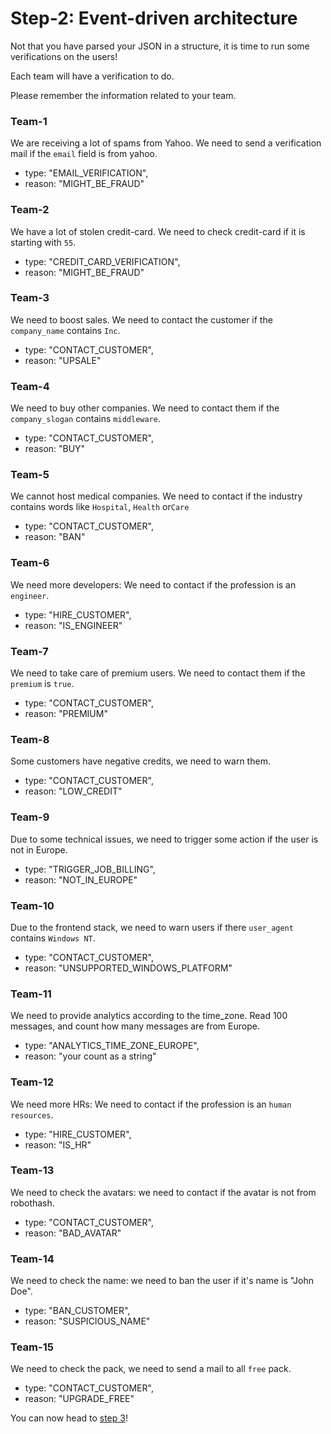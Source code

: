 # Step-2: Event-driven architecture

Not that you have parsed your JSON in a structure, it is time to run some verifications on the users!

Each team will have a verification to do. 

Please remember the information related to your team.

### Team-1

We are receiving a lot of spams from Yahoo. We need to send a verification mail if the `email` field is from yahoo.

* type: "EMAIL_VERIFICATION",
* reason: "MIGHT_BE_FRAUD"

### Team-2

We have a lot of stolen credit-card. We need to check credit-card if it is starting with `55`.

* type: "CREDIT_CARD_VERIFICATION",
* reason: "MIGHT_BE_FRAUD"

### Team-3

We need to boost sales. We need to contact the customer if the `company_name` contains `Inc`.

* type: "CONTACT_CUSTOMER",
* reason: "UPSALE"

### Team-4

We need to buy other companies. We need to contact them if the `company_slogan` contains `middleware`.

* type: "CONTACT_CUSTOMER",
* reason: "BUY"

### Team-5

We cannot host medical companies. We need to contact if the industry contains words like `Hospital`, `Health` or`Care`

* type: "CONTACT_CUSTOMER",
* reason: "BAN"

### Team-6

We need more developers: We need to contact if the profession is an `engineer`.

* type: "HIRE_CUSTOMER",
* reason: "IS_ENGINEER"

### Team-7 

We need to take care of premium users. We need to contact them if the `premium` is `true`.

* type: "CONTACT_CUSTOMER",
* reason: "PREMIUM"

### Team-8

Some customers have negative credits, we need to warn them.

* type: "CONTACT_CUSTOMER",
* reason: "LOW_CREDIT"

### Team-9

Due to some technical issues, we need to trigger some action if the user is not in Europe.

* type: "TRIGGER_JOB_BILLING",
* reason: "NOT_IN_EUROPE"

### Team-10

Due to the frontend stack, we need to warn users if there `user_agent` contains `Windows NT`.

* type: "CONTACT_CUSTOMER",
* reason: "UNSUPPORTED_WINDOWS_PLATFORM"

### Team-11

We need to provide analytics according to the time_zone. Read 100 messages, and count how many messages are from Europe. 

* type: "ANALYTICS_TIME_ZONE_EUROPE",
* reason: "your count as a string"

### Team-12

We need more HRs: We need to contact if the profession is an `human resources`.

* type: "HIRE_CUSTOMER",
* reason: "IS_HR"

### Team-13

We need to check the avatars: we need to contact if the avatar is not from robothash.

* type: "CONTACT_CUSTOMER",
* reason: "BAD_AVATAR"

### Team-14

We need to check the name: we need to ban the user if it's name is "John Doe".

* type: "BAN_CUSTOMER",
* reason: "SUSPICIOUS_NAME"

### Team-15

We need to check the pack, we need to send a mail to all `free` pack.

* type: "CONTACT_CUSTOMER",
* reason: "UPGRADE_FREE"
  
You can now head to [step 3](/kafka-tutorial/docs/step-3.html)!

